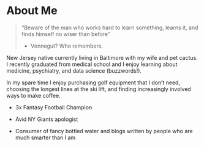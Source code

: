 # About Me

>“Beware of the man who works hard to learn something, learns it, and finds himself no wiser than before” 
>- Vonnegut? Who remembers. 

New Jersey native currently living in Baltimore with my wife and pet cactus. I recently graduated from medical school and I enjoy learning about medicine, psychiatry, and data science (buzzwords!). 

In my spare time I enjoy purchasing golf equipment that I don’t need, choosing the longest lines at the ski lift, and finding increasingly involved ways to make coffee. 

- 3x Fantasy Football Champion

- Avid NY Giants apologist

- Consumer of fancy bottled water and blogs written by people who are much smarter than I am
